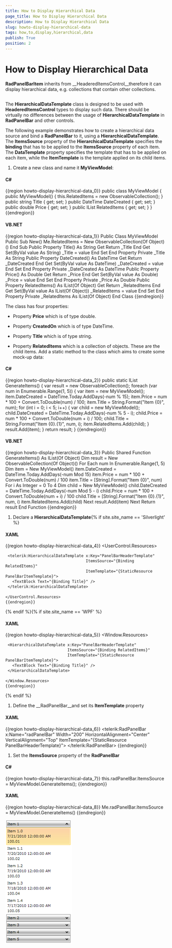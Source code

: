 ```yaml
---
title: How to Display Hierarchical Data
page_title: How to Display Hierarchical Data
description: How to Display Hierarchical Data
slug: howto-display-hierarchical-data
tags: how,to,display,hierarchical,data
publish: True
position: 2
---
```


# How to Display Hierarchical Data



__RadPanelBarItem__ inherits from __HeaderedItemsControl__therefore it can display hierarchical data, e.g. collections that contain other collections.
		

## 

The __HierarchicalDataTemplate__ class is designed to be used with __HeaderedItemsControl__ types to display such data. There should be virtually no differences between the usage of __HierarchicalDataTemplate__ in __RadPanelBar__ and other controls.
				

The following example demonstrates how to create a hierarchical data source and bind a __RadPanelBar__ to it, using a __HierarchicalDataTemplate__. The __ItemsSource__ property of the __HierarchicalDataTemplate__ specifies the __binding__ that has to be applied to the __ItemsSource__ property of each item. The __DataTemplate__ property specifies the template that has to be applied on each item, while the __ItemTemplate__ is the template applied on its child items.
				

1. Create a new class and name it __MyViewModel__:
					  

#### __C#__

{{region howto-display-hierarchical-data_0}}
	public class MyViewModel
	 {
	  public MyViewModel()
	  {
	   this.RelatedItems = new ObservableCollection<object>();
	  }
	  public string Title { get; set; }
	  public DateTime DateCreated { get; set; }
	  public double Price { get; set; }
	  public IList<object> RelatedItems { get; set; }
	 }
	{{endregion}}



#### __VB.NET__

{{region howto-display-hierarchical-data_1}}
	Public Class MyViewModel
	 Public Sub New()
	  Me.RelatedItems = New ObservableCollection(Of Object)()
	 End Sub
	 Public Property Title() As String
	  Get
	   Return _Title
	  End Get
	  Set(ByVal value As String)
	   _Title = value
	  End Set
	 End Property
	 Private _Title As String
	 Public Property DateCreated() As DateTime
	  Get
	   Return _DateCreated
	  End Get
	  Set(ByVal value As DateTime)
	   _DateCreated = value
	  End Set
	 End Property
	 Private _DateCreated As DateTime
	 Public Property Price() As Double
	  Get
	   Return _Price
	  End Get
	  Set(ByVal value As Double)
	   _Price = value
	  End Set
	 End Property
	 Private _Price As Double
	 Public Property RelatedItems() As IList(Of Object)
	  Get
	   Return _RelatedItems
	  End Get
	  Set(ByVal value As IList(Of Object))
	   _RelatedItems = value
	  End Set
	 End Property
	 Private _RelatedItems As IList(Of Object)
	End Class
	{{endregion}}

The class has four properties:
						  

* Property __Price__ which is of type double.
								  

* Property __CreatedOn__ which is of type DateTime.
								  

* Property __Title__ which is of type string.
								  

* Property __RelatedItems__ which is a collection of objects. These are the child items.
								  Add a static method to the class which aims to create some mock-up data:

#### __C#__

{{region howto-display-hierarchical-data_2}}
	public static IList<object> GenerateItems()
	{
	 var result = new ObservableCollection<object>();
	 foreach (var num in Enumerable.Range(1, 5))
	 {
	  var item = new MyViewModel();
	  item.DateCreated = DateTime.Today.AddDays(-num % 15);
	  item.Price = num * 100 + Convert.ToDouble(num) / 100;
	  item.Title = String.Format("Item {0}", num);
	  for (int i = 0; i < 5; i++)
	  {
	   var child = new MyViewModel();
	   child.DateCreated = DateTime.Today.AddDays(-num % 5 - i);
	   child.Price = num * 100 + Convert.ToDouble(num + i) / 100;
	   child.Title = String.Format("Item {0}.{1}", num, i);
	   item.RelatedItems.Add(child);
	  }
	  result.Add(item);
	 }
	 return result;
	}
	{{endregion}}



#### __VB.NET__

{{region howto-display-hierarchical-data_3}}
	Public Shared Function GenerateItems() As IList(Of Object)
	 Dim result = New ObservableCollection(Of Object)()
	 For Each num In Enumerable.Range(1, 5)
	  Dim item = New MyViewModel()
	  item.DateCreated = DateTime.Today.AddDays(-num Mod 15)
	  item.Price = num * 100 + Convert.ToDouble(num) / 100
	  item.Title = [String].Format("Item {0}", num)
	  For i As Integer = 0 To 4
	   Dim child = New MyViewModel()
	   child.DateCreated = DateTime.Today.AddDays(-num Mod 5 - i)
	   child.Price = num * 100 + Convert.ToDouble(num + i) / 100
	   child.Title = [String].Format("Item {0}.{1}", num, i)
	   item.RelatedItems.Add(child)
	  Next
	  result.Add(item)
	 Next
	 Return result
	End Function
	{{endregion}}



1. Declare a __HierarchicalDataTemplate__{% if site.site_name == 'Silverlight' %}

#### __XAML__

{{region howto-display-hierarchical-data_4}}
	<UserControl.Resources>
	 <DataTemplate x:Key="PanelBarItemTemplate">
	  <StackPanel>
	   <TextBlock Text="{Binding Title}"/>
	   <TextBlock Text="{Binding DateCreated}"/>
	   <TextBlock Text="{Binding Price}"/>
	  </StackPanel>
	 </DataTemplate>
	
	 <telerik:HierarchicalDataTemplate x:Key="PanelBarHeaderTemplate"
	                                   ItemsSource="{Binding RelatedItems}"
	                                   ItemTemplate="{StaticResource PanelBarItemTemplate}">
	   <TextBlock Text="{Binding Title}" />
	 </telerik:HierarchicalDataTemplate>
	
	</UserControl.Resources>
	{{endregion}}

{% endif %}{% if site.site_name == 'WPF' %}

#### __XAML__

{{region howto-display-hierarchical-data_5}}
	<Window.Resources>
	 <DataTemplate x:Key="PanelBarItemTemplate">
	  <StackPanel>
	   <TextBlock Text="{Binding Title}"/>
	   <TextBlock Text="{Binding DateCreated}"/>
	   <TextBlock Text="{Binding Price}"/>
	  </StackPanel>
	 </DataTemplate>
	
	 <HierarchicalDataTemplate x:Key="PanelBarHeaderTemplate"
	                           ItemsSource="{Binding RelatedItems}"
	                           ItemTemplate="{StaticResource PanelBarItemTemplate}">
	   <TextBlock Text="{Binding Title}" />
	 </HierarchicalDataTemplate>
	
	</Window.Resources>
	{{endregion}}

{% endif %}

1. Define the __RadPanelBar__and set its __ItemTemplate__ property
					  

#### __XAML__

{{region howto-display-hierarchical-data_6}}
	<telerik:RadPanelBar x:Name="radPanelBar" Width="200" 
	                               HorizontalAlignment="Center" VerticalAlignment="Top"
	                               ItemTemplate="{StaticResource PanelBarHeaderTemplate}">
	</telerik:RadPanelBar>
	{{endregion}}



1. Set the __ItemsSource__ property of the __RadPanelBar__

#### __C#__

{{region howto-display-hierarchical-data_7}}
	this.radPanelBar.ItemsSource = MyViewModel.GenerateItems();
	{{endregion}}



#### __XAML__

{{region howto-display-hierarchical-data_8}}
	Me.radPanelBar.ItemsSource = MyViewModel.GenerateItems()
	{{endregion}}

![](images/PanelBar_HierarchicalData.png)
